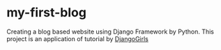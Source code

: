 # my-first-blog

Creating a blog based website using Django Framework by Python.
This project is an application of tutorial by [DjangoGirls](https://tutorial.djangogirls.org/en/)
